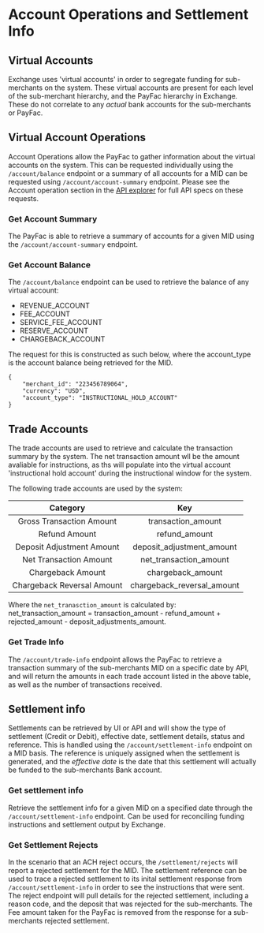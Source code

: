 #  Account Operations and Settlement Info
## Virtual Accounts  

Exchange uses 'virtual accounts' in order to segregate funding for sub-merchants on the system. These virtual accounts are present for each level of the sub-merchant hierarchy, and the PayFac hierarchy in Exchange. These do not correlate to any *actual* bank accounts for the sub-merchants or PayFac.

## Virtual Account Operations

Account Operations allow the PayFac to gather information about the virtual accounts on the system. This can be requested individually using the `/account/balance` endpoint or a summary of all accounts for a MID can be requested using `/account/account-summary` endpoint. Please see the Account operation section in the  [API explorer](../api?type=post&path=/v1/apis) for full API specs on these requests.

### Get Account Summary

The PayFac is able to retrieve a summary of accounts for a given MID using the `/account/account-summary` endpoint. 

### Get Account Balance

The `/account/balance` endpoint can be used to retrieve the balance of any virtual account: 
- REVENUE_ACCOUNT
- FEE_ACCOUNT
- SERVICE_FEE_ACCOUNT
- RESERVE_ACCOUNT
- CHARGEBACK_ACCOUNT

The request for this is constructed as such below, where the account_type is the account balance being retrieved for the MID.

```
{
    "merchant_id": "223456789064",
    "currency": "USD",
    "account_type": "INSTRUCTIONAL_HOLD_ACCOUNT"
}
```

## Trade Accounts

The trade accounts are used to retrieve and calculate the transaction summary by the system. The net transaction amount wll be the amount avaliable for instructions, as ths will populate into the virtual account 'instructional hold account' during the instructional window for the system.

The following trade accounts are used by the system:

| Category      | Key |
| :---:        |    :----:   |
| Gross Transaction Amount      | transaction_amount       |
| Refund Amount   | refund_amount        |
| Deposit Adjustment Amount      | deposit_adjustment_amount       |
| Net Transaction Amount   | net_transaction_amount        |
| Chargeback Amount      | chargeback_amount       |
| Chargeback Reversal Amount   | chargeback_reversal_amount        |

Where the `net_tranasction_amount` is calculated by:  
net_transaction_amount = transaction_amount - refund_amount + rejected_amount - deposit_adjustments_amount.

### Get Trade Info

The `/account/trade-info` endpoint allows the PayFac to retrieve a transaction summary of the sub-merchants MID on a specific date by API, and will return the amounts in each trade account listed in the above table, as well as the number of transactions received.

## Settlement info

Settlements can be retrieved by UI or API and will show the type of settlement (Credit or Debit), effective date, settlement details, status and reference. 
This is handled using the `/account/settlement-info` endpoint on a MID basis.
The reference is uniquely assigned when the settlement is generated, and the *effective date* is the date that this settlement will actually be funded to the sub-merchants Bank account.

### Get settlement info

Retrieve the settlement info for a given MID on a specified date through the `/account/settlement-info` endpoint. Can be used for reconciling funding instructions and settlement output by Exchange.

### Get Settlement Rejects

In the scenario that an ACH reject occurs, the `/settlement/rejects` will report a rejected settlement for the MID.
The settlement reference can be used to trace a rejected settlement to its inital settlement response from `/account/settlement-info` in order to see the instructions that were sent. The reject endpoint will pull details for the rejected settlement, including a reason code, and the deposit that was rejected for the sub-merchants. The Fee amount taken for the PayFac is removed from the response for a sub-merchants rejected settlement. 

